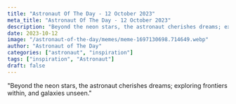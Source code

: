 ```yaml
---
title: "Astronaut Of The Day - 12 October 2023"
meta_title: "Astronaut Of The Day - 12 October 2023"
description: "Beyond the neon stars, the astronaut cherishes dreams; exploring frontiers within, and galaxies unseen."
date: 2023-10-12
image: "/astronaut-of-the-day/memes/meme-1697130698.714649.webp"
author: "Astronaut of The Day"
categories: ["astronaut", "inspiration"]
tags: ["inspiration", "Astronaut"]
draft: false
---
```

"Beyond the neon stars, the astronaut cherishes dreams; exploring frontiers within, and galaxies unseen."
        